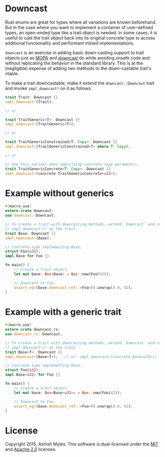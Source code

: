 # Downcast

Rust enums are great for types where all variations are known beforehand. But in
the case where you want to implement a container of user-defined types, an
open-ended type like a trait object is needed. In some cases, it is useful to
cast the trait object back into its original concrete type to access additional
functionality and performant inlined implementations.

`downcast` is an exercise in adding basic down-casting support to trait objects
just as [MOPA](https://crates.io/crates/mopa/) and
[downcast](https://crates.io/crates/downcast/) do while avoiding unsafe code and
without replicating the behavior in the standard library. This is at the
(negligible) expense of adding two methods to the down-castable trait's vtable.

To make a trait downcastable, make it extend the `downcast::Downcast` trait and
invoke `impl_downcast!` on it as follows:

```rust
trait Trait: Downcast {}
impl_downcast!(Trait);

// or

trait TraitGeneric<T>: Downcast {}
impl_downcast!(TraitGeneric<T>);

// or

trait TraitGenericConstrained<T: Copy>: Downcast {}
impl_downcast!(TraitGenericConstrained<T> where T: Copy);

// or

// Use this variant when specifying concrete type parameters.
trait TraitGenericConcrete<T: Copy>: Downcast {}
impl_downcast!(concrete TraitGenericConcrete<u32>);
```

# Example without generics

```rust
#[macro_use]
extern crate downcast;
use downcast::Downcast;

// To create a trait with downcasting methods, extend `Downcast` and run
// impl_downcast!() on the trait.
trait Base: Downcast {}
impl_downcast!(Base);

// Concrete type implementing Base.
struct Foo(u32);
impl Base for Foo {}

fn main() {
    // Create a trait object.
    let mut base: Box<Base> = Box::new(Foo(42));

    // Downcast to Foo.
    assert_eq!(base.downcast_ref::<Foo>().unwrap().0, 42);
}
```

# Example with a generic trait

```rust
#[macro_use]
extern crate downcast_rs;
use downcast_rs::Downcast;

// To create a trait with downcasting methods, extend `Downcast` and run
// impl_downcast!() on the trait.
trait Base<T>: Downcast {}
impl_downcast!(Base<T>);   // or: impl_downcast!(concrete Base<u32>);

// Concrete type implementing Base.
struct Foo(u32);
impl Base<u32> for Foo {}

fn main() {
    // Create a trait object.
    let mut base: Box<Base<u32>> = Box::new(Foo(42));

    // Downcast to Foo.
    assert_eq!(base.downcast_ref::<Foo>().unwrap().0, 42);
}
```

# License

Copyright 2015, Ashish Myles.
This software is dual-licensed under the [MIT](LICENSE-MIT) and
[Apache 2.0](LICENSE-APACHE) licenses.

